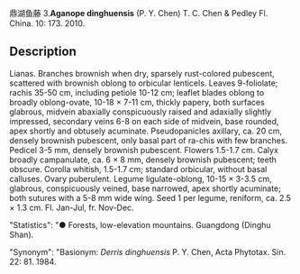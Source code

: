 鼎湖鱼藤
3.**Aganope dinghuensis** (P. Y. Chen) T. C. Chen & Pedley Fl. China. 10: 173. 2010.

## Description
Lianas. Branches brownish when dry, sparsely rust-colored pubescent, scattered with brownish oblong to orbicular lenticels. Leaves 9-foliolate; rachis 35-50 cm, including petiole 10-12 cm; leaflet blades oblong to broadly oblong-ovate, 10-18 × 7-11 cm, thickly papery, both surfaces glabrous, midvein abaxially conspicuously raised and adaxially slightly impressed, secondary veins 6-8 on each side of midvein, base rounded, apex shortly and obtusely acuminate. Pseudopanicles axillary, ca. 20 cm, densely brownish pubescent, only basal part of ra-chis with few branches. Pedicel 3-5 mm, densely brownish pubescent. Flowers 1.5-1.7 cm. Calyx broadly campanulate, ca. 6 × 8 mm, densely brownish pubescent; teeth obscure. Corolla whitish, 1.5-1.7 cm; standard orbicular, without basal calluses. Ovary puberulent. Legume ligulate-oblong, 10-15 × 3-3.5 cm, glabrous, conspicuously veined, base narrowed, apex shortly acuminate; both sutures with a 5-8 mm wide wing. Seed 1 per legume, reniform, ca. 2.5 × 1.3 cm. Fl. Jan-Jul, fr. Nov-Dec.

  "Statistics": "● Forests, low-elevation mountains. Guangdong (Dinghu Shan).

  "Synonym": "Basionym: *Derris dinghuensis* P. Y. Chen, Acta Phytotax. Sin. 22: 81. 1984.

